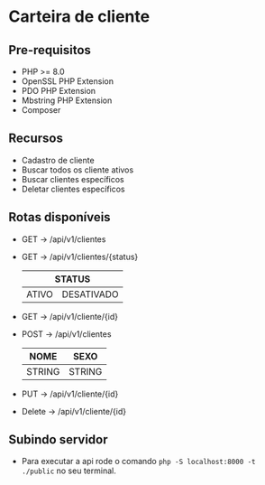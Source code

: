 # Carteira de cliente

## Pre-requisitos

- PHP >= 8.0
- OpenSSL PHP Extension
- PDO PHP Extension
- Mbstring PHP Extension
- Composer

## Recursos

- Cadastro de cliente
- Buscar todos os cliente ativos
- Buscar clientes específicos
- Deletar clientes específicos

## Rotas disponíveis

- GET ->  /api/v1/clientes
- GET -> /api/v1/clientes/{status}
  <TABLE>
      <THEAD style="text-align:center">
          <TH COLSPAN=2><center>STATUS</center></TH>
      </THEAD>
      <TR>
          <TD>
              ATIVO
          </TD>
          <TD>
              DESATIVADO
          </TD>
      </TR>
  </TABLE>
- GET -> /api/v1/cliente/{id}
    
- POST -> /api/v1/clientes
  <TABLE>
      <THEAD>
          <TH>NOME</TH>
          <TH>SEXO</TH>
      </THEAD>
      <TBODY>
          <TR>
              <TD>STRING</TD>
              <TD>STRING</TD>
          </TR>
      </TBODY>
  </TABLE>  
  
- PUT ->  /api/v1/cliente/{id}
- Delete -> /api/v1/cliente/{id}

## Subindo servidor

- Para executar a api rode o comando <code>php -S localhost:8000 -t ./public</code> no seu terminal.
